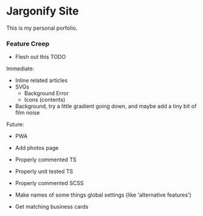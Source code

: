 # Jargonify Site

This is my personal porfolio.

### Feature Creep

- Flesh out this TODO

Immediate:
- Inline related articles
- SVGs
    - Background Error
    - Icons (contents)
- Background, try a little gradient going down, and maybe add a tiny bit of film noise

Future:
- PWA
- Add photos page
- Properly commented TS
- Properly unit tested TS
- Properly commented SCSS
- Make names of some things global settings (like 'alternative features')

- Get matching business cards